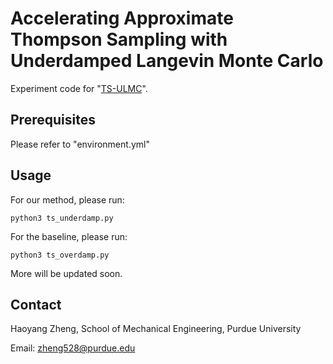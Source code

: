 # Accelerating Approximate Thompson Sampling with Underdamped Langevin Monte Carlo

Experiment code for "[TS-ULMC](https://www.sciencedirect.com/science/article/pii/S0021999123008471)".

## Prerequisites
Please refer to "environment.yml" 

## Usage
For our method, please run:
```
python3 ts_underdamp.py
```
For the baseline, please run:
```
python3 ts_overdamp.py
```
More will be updated soon.

## Contact
Haoyang Zheng, School of Mechanical Engineering, Purdue University

Email: zheng528@purdue.edu

